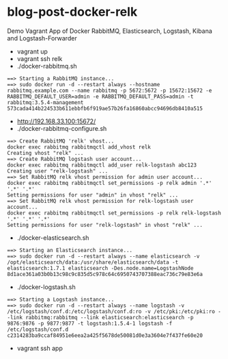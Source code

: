 # blog-post-docker-relk
Demo Vagrant App of Docker RabbitMQ, Elasticsearch, Logstash, Kibana and Logstash-Forwarder

- vagrant up
- vagrant ssh relk
- ./docker-rabbitmq.sh
 
```
==> Starting a RabbitMQ instance...
==> sudo docker run -d --restart always --hostname rabbitmq.example.com --name rabbitmq -p 5672:5672 -p 15672:15672 -e RABBITMQ_DEFAULT_USER=admin -e RABBITMQ_DEFAULT_PASS=admin -t rabbitmq:3.5.4-management
573cada414b224533b611ebbfb6f919ae57b26fa16860abcc94696db8410a515
```

- http://192.168.33.100:15672/
- ./docker-rabbitmq-configure.sh

``` 
==> Create RabbitMQ 'relk' vhost...
docker exec rabbitmq rabbitmqctl add_vhost relk
Creating vhost "relk" ...
==> Create RabbitMQ logstash user account...
docker exec rabbitmq rabbitmqctl add_user relk-logstash abc123
Creating user "relk-logstash" ...
==> Set RabbitMQ relk vhost permission for admin user account...
docker exec rabbitmq rabbitmqctl set_permissions -p relk admin '.*' '.*' '.*'
Setting permissions for user "admin" in vhost "relk" ...
==> Set RabbitMQ relk vhost permission for relk-logstash user account...
docker exec rabbitmq rabbitmqctl set_permissions -p relk relk-logstash '.*' '.*' '.*'
Setting permissions for user "relk-logstash" in vhost "relk" ...
```

- ./docker-elasticsearch.sh
 
``` 
==> Starting an Elasticsearch instance...
==> sudo docker run -d --restart always --name elasticsearch -v /opt/elasticsearch/data:/usr/share/elasticsearch/data -t elasticsearch:1.7.1 elasticsearch -Des.node.name=LogstashNode
8d1ace361a03b0b13c98c9c835d5c978c64c6950743707388eac736c79e83e6a
```
- ./docker-logstash.sh

```
==> Starting a Logstash instance...
==> sudo docker run -d --restart always --name logstash -v /etc/logstash/conf.d:/etc/logstash/conf.d:ro -v /etc/pki:/etc/pki:ro --link rabbitmq:rabbitmq --link elasticsearch:elasticsearch -p 9876:9876 -p 9877:9877 -t logstash:1.5.4-1 logstash -f /etc/logstash/conf.d
c2314283ba9ccaf84951e6eea2a425f5678de50081d0e3a3604e7f437fe60e20
```

- vagrant ssh app
